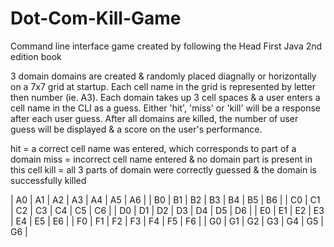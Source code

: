 # Dot-Com-Kill-Game
Command line interface game created by following the Head First Java 2nd edition book

3 domain domains are created & randomly placed diagnally or horizontally on a 7x7 grid at startup. Each cell name in the grid is represented by letter then number (ie. A3).
Each domain takes up 3 cell spaces & a user enters a cell name in the CLI as a guess.
Either 'hit', 'miss' or 'kill' will be a response after each user guess.
After all domains are killed, the number of user guess will be displayed & a score on the user's performance. 

hit = a correct cell name was entered, which corresponds to part of a domain
miss = incorrect cell name entered & no domain part is present in this cell
kill = all 3 parts of domain were correctly guessed & the domain is successfully killed


| A0 | A1 | A2 | A3 | A4 | A5 | A6 |
| B0 | B1 | B2 | B3 | B4 | B5 | B6 |
| C0 | C1 | C2 | C3 | C4 | C5 | C6 |
| D0 | D1 | D2 | D3 | D4 | D5 | D6 |
| E0 | E1 | E2 | E3 | E4 | E5 | E6 |
| F0 | F1 | F2 | F3 | F4 | F5 | F6 |
| G0 | G1 | G2 | G3 | G4 | G5 | G6 |
